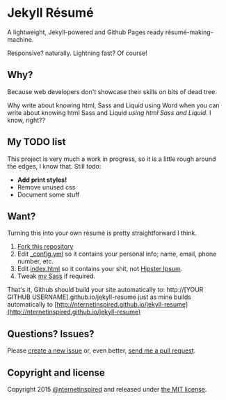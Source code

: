 # Jekyll Résumé
A lightweight, Jekyll-powered and Github Pages ready résumé-making-machine. 

Responsive? naturally. Lightning fast? Of course!  

## Why?
Because web developers don't showcase their skills on bits of dead tree.

Why write about knowing html, Sass and Liquid using Word when you can write about
knowing html Sass and Liquid *using html Sass and Liquid*. I know, right??

## My TODO list
This project is very much a work in progress, so it is a little rough around the edges, I know that. Still todo:

* **Add print styles!**
* Remove unused css
* Document some stuff

## Want?
Turning this into your own résumé is pretty straightforward I think.

1. [Fork this repository](https://github.com/nternetinspired/jekyll-resume/fork)
2. Edit <a href="_config.yml">_config.yml</a> so it contains your personal info; name, email, phone number, etc.
3. Edit <a href="index.html">index.html</a> so it contains your shit, not [Hipster Ipsum](http://hipsum.co/).
4. Tweak [my Sass](_sass) if required.

That's it, Github should build your site automatically to: http://[YOUR GITHUB USERNAME].github.io/jekyll-resume just as mine builds automatically to [http://nternetinspired.github.io/jekyll-resume](http://nternetinspired.github.io/jekyll-resume)

## Questions? Issues?
Please [create a new issue](https://github.com/nternetinspired/jekyll-resume/issues) or, even better, [send me a pull request](https://github.com/nternetinspired/jekyll-resume/pulls).

## Copyright and license

Copyright 2015 [@nternetinspired](//twitter.com/nternetinspired) and released under [the MIT license](LICENSE).
